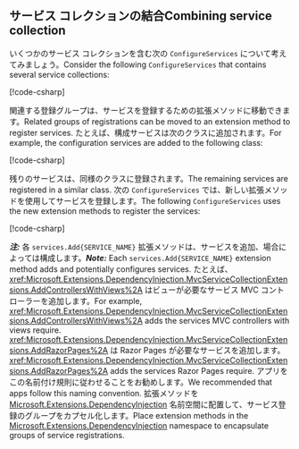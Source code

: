 <a name="csc"></a>

## <a name="combining-service-collection"></a><span data-ttu-id="63f33-101">サービス コレクションの結合</span><span class="sxs-lookup"><span data-stu-id="63f33-101">Combining service collection</span></span>

<span data-ttu-id="63f33-102">いくつかのサービス コレクションを含む次の `ConfigureServices` について考えてみましょう。</span><span class="sxs-lookup"><span data-stu-id="63f33-102">Consider the following `ConfigureServices` that contains several service collections:</span></span>

[!code-csharp[](~/fundamentals/configuration/index/samples/3.x/ConfigSample/Startup2.cs?name=snippet)]

<span data-ttu-id="63f33-103">関連する登録グループは、サービスを登録するための拡張メソッドに移動できます。</span><span class="sxs-lookup"><span data-stu-id="63f33-103">Related groups of registrations can be moved to an extension method to register services.</span></span> <span data-ttu-id="63f33-104">たとえば、構成サービスは次のクラスに追加されます。</span><span class="sxs-lookup"><span data-stu-id="63f33-104">For example, the configuration services are added to the following class:</span></span>

[!code-csharp[](~/fundamentals/configuration/index/samples/3.x/ConfigSample/Options/MyConfgServiceCollectionExtensions.cs)]

<span data-ttu-id="63f33-105">残りのサービスは、同様のクラスに登録されます。</span><span class="sxs-lookup"><span data-stu-id="63f33-105">The remaining services are registered in a similar class.</span></span> <span data-ttu-id="63f33-106">次の `ConfigureServices` では、新しい拡張メソッドを使用してサービスを登録します。</span><span class="sxs-lookup"><span data-stu-id="63f33-106">The following `ConfigureServices` uses the new extension methods to register the services:</span></span>

[!code-csharp[](~/fundamentals/configuration/index/samples/3.x/ConfigSample/Startup4.cs?name=snippet)]

<span data-ttu-id="63f33-107">***注:*** 各 `services.Add{SERVICE_NAME}` 拡張メソッドは、サービスを追加、場合によっては構成します。</span><span class="sxs-lookup"><span data-stu-id="63f33-107">***Note:*** Each `services.Add{SERVICE_NAME}` extension method adds and potentially configures services.</span></span> <span data-ttu-id="63f33-108">たとえば、<xref:Microsoft.Extensions.DependencyInjection.MvcServiceCollectionExtensions.AddControllersWithViews%2A> はビューが必要なサービス MVC コントローラーを追加します。</span><span class="sxs-lookup"><span data-stu-id="63f33-108">For example, <xref:Microsoft.Extensions.DependencyInjection.MvcServiceCollectionExtensions.AddControllersWithViews%2A> adds the services MVC controllers with views require.</span></span> <span data-ttu-id="63f33-109"><xref:Microsoft.Extensions.DependencyInjection.MvcServiceCollectionExtensions.AddRazorPages%2A> は Razor Pages が必要なサービスを追加します。</span><span class="sxs-lookup"><span data-stu-id="63f33-109"><xref:Microsoft.Extensions.DependencyInjection.MvcServiceCollectionExtensions.AddRazorPages%2A> adds the services Razor Pages require.</span></span> <span data-ttu-id="63f33-110">アプリをこの名前付け規則に従わせることをお勧めします。</span><span class="sxs-lookup"><span data-stu-id="63f33-110">We recommended that apps follow this naming convention.</span></span> <span data-ttu-id="63f33-111">拡張メソッドを [Microsoft.Extensions.DependencyInjection](/dotnet/api/microsoft.extensions.dependencyinjection) 名前空間に配置して、サービス登録のグループをカプセル化します。</span><span class="sxs-lookup"><span data-stu-id="63f33-111">Place extension methods in the [Microsoft.Extensions.DependencyInjection](/dotnet/api/microsoft.extensions.dependencyinjection) namespace to encapsulate groups of service registrations.</span></span>